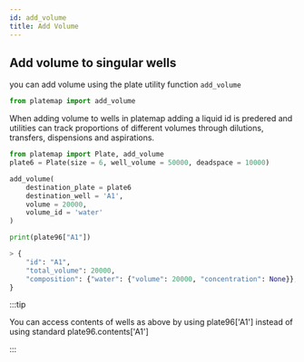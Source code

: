 ```yaml
---
id: add_volume
title: Add Volume
---
```


## Add volume to singular wells

you can add volume using the plate utility function `add_volume`

```python
from platemap import add_volume
```

When adding volume to wells in platemap adding a liquid id is predered and utilities can track proportions of different volumes through dilutions, transfers, dispensions and aspirations.

```python
from platemap import Plate, add_volume
plate6 = Plate(size = 6, well_volume = 50000, deadspace = 10000)

add_volume(
    destination_plate = plate6
    destination_well = 'A1',
    volume = 20000,
    volume_id = 'water'
)

print(plate96["A1"])

> {
    "id": "A1",
    "total_volume": 20000,
    "composition": {"water": {"volume": 20000, "concentration": None}},
}
```

:::tip

You can access contents of wells as above by using plate96['A1'] instead of using standard plate96.contents['A1']

:::
